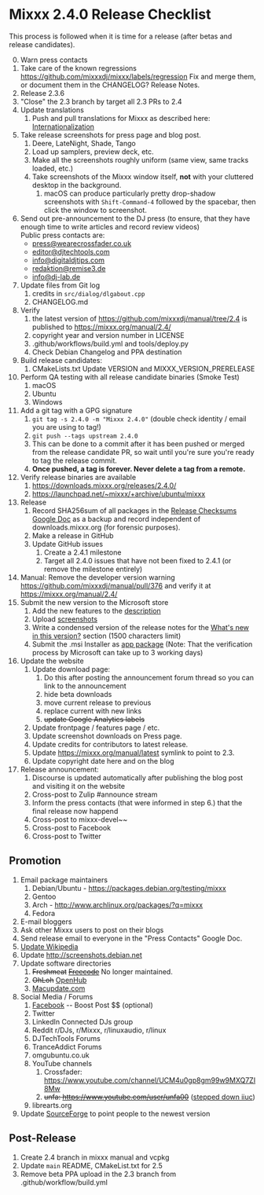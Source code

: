 # Mixxx 2.4.0 Release Checklist

This process is followed when it is time for a release (after betas and
release candidates).

0. Warn press contacts 
1. Take care of the known regressions
   https://github.com/mixxxdj/mixxx/labels/regression
   Fix and merge them, or document them in the CHANGELOG? Release Notes.  
2. Release 2.3.6 
3. "Close" the 2.3 branch by target all 2.3 PRs to 2.4 
4. Update translations
    1.  Push and pull translations for Mixxx as described here:
        [Internationalization](Internationalization)
5. Take release screenshots for press page and blog post.
    1.  Deere, LateNight, Shade, Tango
    2.  Load up samplers, preview deck, etc. 
    3.  Make all the screenshots roughly uniform (same view, same tracks
        loaded, etc.)
    4.  Take screenshots of the Mixxx window itself, **not** with your
        cluttered desktop in the background.
        1.  macOS can produce particularly pretty drop-shadow
            screenshots with `Shift-Command-4` followed by the spacebar,
            then click the window to screenshot.
6. Send out pre-announcement to the DJ press (to ensure, that they have enough time to write articles and record review videos)<br>
    Public press contacts are:
     *   [press@wearecrossfader.co.uk](mailto:press@wearecrossfader.co.uk)
     *   [editor@djtechtools.com](mailto:editor@djtechtools.com)
     *   [info@digitaldjtips.com](mailto:info@digitaldjtips.com)
     *   [redaktion@remise3.de](mailto:redaktion@remise3.de)
     *   [info@dj-lab.de](mailto:info@dj-lab.de)
7. Update files from Git log 
    1. credits in `src/dialog/dlgabout.cpp`
    2. CHANGELOG.md
8. Verify 
    1. the latest version of https://github.com/mixxxdj/manual/tree/2.4 is published to <https://mixxx.org/manual/2.4/>
    2. copyright year and version number in LICENSE
    3. .github/workflows/build.yml and tools/deploy.py
    4. Check Debian Changelog and PPA destination 
9. Build release candidates:
    1.  CMakeLists.txt Update VERSION and MIXXX_VERSION_PRERELEASE
10. Perform QA testing with all release candidate binaries (Smoke Test) 
    1. macOS 
    2. Ubuntu
    3. Windows
11. Add a git tag with a GPG signature 
    1. ```git tag -s 2.4.0 -m "Mixxx 2.4.0"```  (double check identity / email you are using to tag!)
    2. ```git push --tags upstream 2.4.0```
    3.  This can be done to a commit after it has been pushed or merged
        from the release candidate PR, so wait until you're sure you're ready to tag the
        release commit.
    4.  **Once pushed, a tag is forever. Never delete a tag from a
        remote.**
12. Verify release binaries are available
    1. https://downloads.mixxx.org/releases/2.4.0/
    2. https://launchpad.net/~mixxx/+archive/ubuntu/mixxx  
13. Release
    1. Record SHA256sum of all packages in the [Release Checksums
        Google
        Doc](https://docs.google.com/spreadsheets/d/1E5vFa0gKf47P3LMMXpnr3JzsZ7-ENI03IgOkj9lxYQo/edit#gid=0)
        as a backup and record independent of downloads.mixxx.org (for
        forensic purposes).
    2. Make a release in GitHub 
    3. Update GitHub issues 
        1.  Create a 2.4.1 milestone 
        2.  Target all 2.4.0 issues that have not been fixed to 2.4.1 (or remove the milestone entirely) 
14. Manual: Remove the developer version warning https://github.com/mixxxdj/manual/pull/376 and verify it at <https://mixxx.org/manual/2.4/> 
15. Submit the new version to the Microsoft store
    1. Add the new features to the [description](https://learn.microsoft.com/en-us/windows/apps/publish/publish-your-app/add-and-edit-store-listing-info?pivots=store-installer-msix#description)
    2. Upload [screenshots](https://learn.microsoft.com/en-us/windows/apps/publish/publish-your-app/add-and-edit-store-listing-info?pivots=store-installer-msix#screenshots)
    3. Write a condensed version of the release notes for the [What's new in this version?](https://learn.microsoft.com/en-us/windows/apps/publish/publish-your-app/add-and-edit-store-listing-info?pivots=store-installer-msix#whats-new-in-this-version) section (1500 characters limit)
    4. Submit the .msi Installer as [app package](https://learn.microsoft.com/en-us/windows/apps/publish/publish-your-app/upload-app-packages?pivots=store-installer-msi-exe) (Note: That the verification process by Microsoft can take up to 3 working days)
16. Update the website
    1. Update download page:
        1.  Do this after posting the announcement forum thread so you
            can link to the announcement
        2.  hide beta downloads
        3.  move current release to previous
        4.  replace current with new links
        5.  ~~update Google Analytics labels~~
    2. Update frontpage / features page / etc.
    3. Update screenshot downloads on Press page.
    4. Update credits for contributors to latest release.
    5. Update <https://mixxx.org/manual/latest> symlink to point to
        2.3.
    7. Update copyright date here and on the blog
17. Release announcement:
    1. Discourse is updated automatically after publishing the blog post and visiting it on the website
    2. Cross-post to Zulip \#announce stream
    3. Inform the press contacts (that were informed in step 6.) that the final release now happend
    4. Cross-post to mixxx-devel~~
    5. Cross-post to Facebook
    6. Cross-post to Twitter
    

## Promotion

1.  Email package maintainers
    1.  Debian/Ubuntu - <https://packages.debian.org/testing/mixxx>
    2.  Gentoo
    3.  Arch - <http://www.archlinux.org/packages/?q=mixxx>
    4.  Fedora
2.  E-mail bloggers
3.  Ask other Mixxx users to post on their blogs
4.  Send release email to everyone in the "Press Contacts" Google Doc.
5.  [Update Wikipedia](https://en.wikipedia.org/wiki/Mixxx)
6.  Update <http://screenshots.debian.net>
7.  Update software directories
    1.  ~~Freshmeat~~
        ~~[Freecode](http://www.freecode.com/projects/mixxx)~~ No longer
        maintained.
    2.  ~~OhLoh~~ [OpenHub](https://www.openhub.net/p/mixxx)
    3.  [Macupdate.com](https://www.macupdate.com/app/mac/33059/mixxx)
8.  Social Media / Forums
    1.  [Facebook](https://www.facebook.com/Mixxx-DJ-Software-21723485212/)
        -- Boost Post $$ (optional)
    2.  Twitter
    3.  LinkedIn Connected DJs group
    4.  Reddit r/DJs, r/Mixxx, r/linuxaudio, r/linux
    5.  DJTechTools Forums
    6.  TranceAddict Forums
    7.  omgubuntu.co.uk
    8.  YouTube channels
        1. Crossfader: https://www.youtube.com/channel/UCM4u0gp8gm99w9MXQ7ZI8Mw
        2. ~~unfa: https://www.youtube.com/user/unfa00~~ ([stepped down iiuc](https://www.youtube.com/watch?v=GHx6qyQZNjc))
    9.  librearts.org
9.  Update [SourceForge](https://sourceforge.net/projects/mixxx/) to
    point people to the newest version

## Post-Release

1.  Create 2.4 branch in mixxx manual and vcpkg 
2.  Update `main` README, CMakeList.txt for 2.5 
3.  Remove beta PPA upload in the 2.3 branch from .github/workflow/build.yml  
